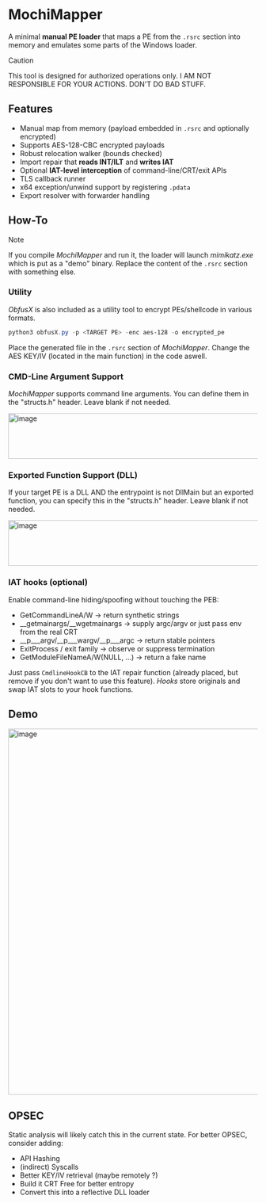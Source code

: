 # MochiMapper

A minimal **manual PE loader** that maps a PE from the `.rsrc` section into memory and emulates some parts of the Windows loader.

>[!CAUTION]
>This tool is designed for authorized operations only. I AM NOT RESPONSIBLE FOR YOUR ACTIONS. DON'T DO BAD STUFF.

## Features

- Manual map from memory (payload embedded in `.rsrc` and optionally encrypted)
- Supports AES-128-CBC encrypted payloads 
- Robust relocation walker (bounds checked)
- Import repair that **reads INT/ILT** and **writes IAT**
- Optional **IAT-level interception** of command-line/CRT/exit APIs
- TLS callback runner
- x64 exception/unwind support by registering `.pdata`
- Export resolver with forwarder handling

## How-To

>[!NOTE]
> If you compile *MochiMapper* and run it, the loader will launch *mimikatz.exe* which is put as a "demo" binary. Replace the content of the `.rsrc` section with something else.

### Utility

*ObfusX* is also included as a utility tool to encrypt PEs/shellcode in various formats.

```powershell
python3 obfusX.py -p <TARGET PE> -enc aes-128 -o encrypted_pe
```

Place the generated file in the `.rsrc` section of *MochiMapper*. Change the AES KEY/IV (located in the main function) in the code aswell.

### CMD-Line Argument Support

*MochiMapper* supports command line arguments. You can define them in the "structs.h" header. Leave blank if not needed.

<img width="657" height="92" alt="image" src="https://github.com/user-attachments/assets/4ce239b6-5a04-44d6-bfeb-566cfc9df928" />

### Exported Function Support (DLL)

If your target PE is a DLL AND the entrypoint is not DllMain but an exported function, you can specify this in the "structs.h" header. Leave blank if not needed.

<img width="657" height="92" alt="image" src="https://github.com/user-attachments/assets/af68478d-b97d-4e56-8b42-c9fa5d26fdad" />

### IAT hooks (optional)

Enable command-line hiding/spoofing without touching the PEB:

- GetCommandLineA/W → return synthetic strings
- __getmainargs/__wgetmainargs → supply argc/argv or just pass env from the real CRT
- __p___argv/__p___wargv/__p___argc → return stable pointers
- ExitProcess / exit family → observe or suppress termination
- GetModuleFileNameA/W(NULL, …) → return a fake name

Just pass `CmdlineHookCB` to the IAT repair function (already placed, but remove if you don't want to use this feature). *Hooks* store originals and swap IAT slots to your hook functions.

## Demo

<img width="1351" height="739" alt="image" src="https://github.com/user-attachments/assets/8255f54e-1c12-4854-8b75-a53c59668ccb" />

## OPSEC

Static analysis will likely catch this in the current state. For better OPSEC, consider adding:

- API Hashing
- (indirect) Syscalls
- Better KEY/IV retrieval (maybe remotely ?)
- Build it CRT Free for better entropy
- Convert this into a reflective DLL loader
